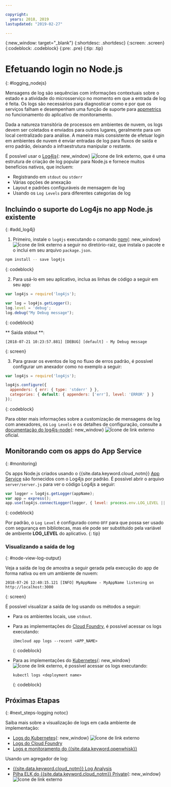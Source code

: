 ```yaml
---

copyright:
  years: 2018, 2019
lastupdated: "2019-02-27"

---
```


{:new_window: target="_blank"}
{:shortdesc: .shortdesc}
{:screen: .screen}
{:codeblock: .codeblock}
{:pre: .pre}
{:tip: .tip}

# Efetuando login no Node.js
{: #logging_nodejs}

Mensagens de log são sequências com informações contextuais sobre o estado e a atividade do microsserviço no momento em que a entrada de log é feita. Os logs são necessários para diagnosticar como e por que os serviços falham e desempenham uma função de suporte para [appmetrics](/docs/node/appmetrics.html#metrics) no funcionamento do aplicativo de monitoramento.

Dada a natureza transitória de processos em ambientes de nuvem, os logs devem ser coletados e enviados para outros lugares, geralmente para um local centralizado para análise. A maneira mais consistente de efetuar login em ambientes de nuvem é enviar entradas de log para fluxos de saída e erro padrão, deixando a infraestrutura manipular o restante.

É possível usar o [Log4js](https://github.com/log4js-node/log4js-node){: new_window} ![Ícone de link externo](../icons/launch-glyph.svg "Ícone de link externo"), que é uma estrutura de criação de log popular para Node.js e fornece muitos benefícios nativos, que incluem: 
* Registrando em `stdout` ou `stderr`
* Várias opções de anexação
* Layout e padrões configuráveis de mensagem de log
* Usando os `Log Levels` para diferentes categorias de log

## Incluindo o suporte do Log4js no app Node.js existente
{: #add_log4j}

1. Primeiro, instale o `log4js` executando o comando [npm](https://nodejs.org/){: new_window} ![Ícone de link externo](../icons/launch-glyph.svg "Ícone de link externo") a seguir no diretório-raiz, que instala o pacote e o inclui em seu arquivo `package.json`.
  ```bash
  npm install -- save log4js
  ```
  {: codeblock}

2. Para usá-lo em seu aplicativo, inclua as linhas de código a seguir em seu app:
  ```js
  var log4js = require('log4js');

  var log = log4js.getLogger();
  log.level = 'debug';
  log.debug("My Debug message");
  ```
  {: codeblock}

  ** Saída stdout **:
  ```
  [2018-07-21 10:23:57.881] [DEBUG] [default] - My Debug message
  ```
  {: screen}

3. Para gravar os eventos de log no fluxo de erros padrão, é possível configurar um anexador como no exemplo a seguir:
  ```js
  var log4js = require('log4js');
  
  log4js.configure({
    appenders: { err: { type: 'stderr' } },
    categories: { default: { appenders: ['err'], level: 'ERROR' } }
  });
  ```
  {: codeblock}

  Para obter mais informações sobre a customização de mensagens de log com anexadores, os `Log Levels` e os detalhes de configuração, consulte a [documentação
do log4js-node](https://log4js-node.github.io/log4js-node/){: new_window} ![Ícone de link externo](../icons/launch-glyph.svg "Ícone de link externo") oficial.

## Monitorando com os apps do App Service
{: #monitoring}

Os apps Node.js criados usando o {{site.data.keyword.cloud_notm}} [App Service](https://cloud.ibm.com/developer/appservice/dashboard) são fornecidos com o Log4js por padrão. É possível abrir o arquivo `server/server.js` para ver o código Log4js a seguir:
```js
var logger = log4js.getLogger(appName);
var app = express();
app.use(log4js.connectLogger(logger, { level: process.env.LOG_LEVEL || 'info' }));
```
{: codeblock}

Por padrão, o `Log Level` é configurado como `OFF` para que possa ser usado com segurança em bibliotecas, mas ele pode ser substituído pela variável de ambiente **LOG_LEVEL** do aplicativo.
{: tip}

### Visualizando a saída de log
{: #node-view-log-output}

Veja a saída de log de amostra a seguir gerada pela execução do app de forma nativa ou em um ambiente de nuvem:
```
2018-07-26 12:40:15.121 [INFO] MyAppName - MyAppName listening on http://localhost:3000
```
{: screen}

É possível visualizar a saída de log usando os métodos a seguir:
* Para os ambientes locais, use `stdout`.
* Para as implementações do [Cloud Foundry](/docs/services/CloudLogAnalysis/cfapps/logging_cf_apps.html), é possível acessar os logs executando:
  ```
  ibmcloud app logs --recent <APP_NAME>
  ```
  {: codeblock}

* Para as implementações do [Kubernetes](https://kubernetes.io/docs/concepts/cluster-administration/logging/){: new_window} ![Ícone de link externo](../icons/launch-glyph.svg "Ícone de link externo"), é possível acessar os logs executando:
  ```
  kubectl logs <deployment name>
  ```
  {: codeblock}

## Próximas Etapas
{: #next_steps-logging notoc}

Saiba mais sobre a visualização de logs em cada ambiente de implementação:
* [Logs do Kubernetes](https://kubernetes.io/docs/concepts/cluster-administration/logging/){: new_window} ![Ícone de link externo](../icons/launch-glyph.svg "Ícone de link externo")
* [ Logs do Cloud Foundry ](/docs/services/CloudLogAnalysis/cfapps/logging_cf_apps.html#logging_cf_apps)
* [Logs e monitoramento do {{site.data.keyword.openwhisk}} ](/docs/openwhisk/openwhisk_logs.html#openwhisk_logs)

Usando um agregador de log:
* [{{site.data.keyword.cloud_notm}} Log Analysis](/docs/services/CloudLogAnalysis/log_analysis_ov.html#log_analysis_ov)
* [Pilha ELK do {{site.data.keyword.cloud_notm}} Private](https://www.ibm.com/support/knowledgecenter/en/SSBS6K_2.1.0.2/manage_metrics/logging_elk.html){: new_window} ![Ícone de link externo](../icons/launch-glyph.svg "Ícone de link externo")

